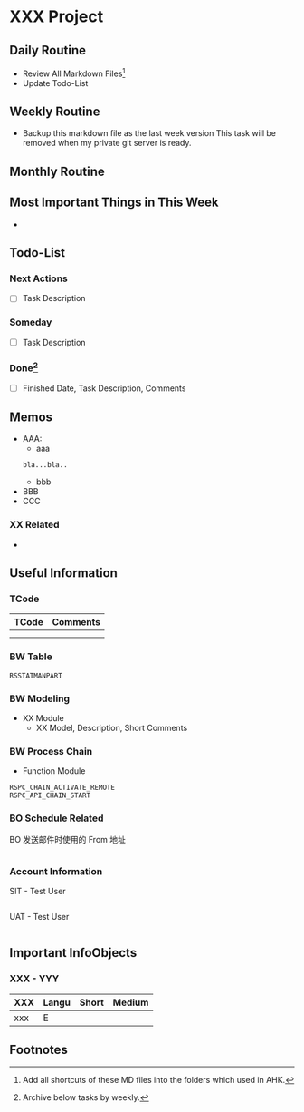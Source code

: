 # XXX Project


## Daily Routine

* Review All Markdown Files[^1]
* Update Todo-List

## Weekly Routine

* Backup this markdown file as the last week version
  This task will be removed when my private git server is ready.

## Monthly Routine


## Most Important Things in This Week

* ​

## Todo-List

### Next Actions
- [ ] ​Task Description

### Someday
- [ ] Task Description

### Done[^2]
- [ ] Finished Date, Task Description, Comments

## Memos
* AAA:
  * aaa
  ~~~ MD_Comments
  bla...bla..
  ~~~
  * bbb
* BBB
* CCC


### XX Related
* ​

## Useful Information

### TCode
| TCode | Comments |
| ----- | -------- |
|       |          |
|       |          |

### BW Table
```
RSSTATMANPART
```

### BW Modeling

* XX Module
  * XX Model, Description, Short Comments


### BW Process Chain
* Function Module
```
RSPC_CHAIN_ACTIVATE_REMOTE
RSPC_API_CHAIN_START
```

### BO Schedule Related
BO 发送邮件时使用的 From 地址
```

```

### Account Information
SIT - Test User
``` MD_Account_Info

```

UAT - Test User
``` MD_Account_Info

```

## Important InfoObjects

### XXX - YYY
| XXX  | Langu | Short | Medium |
| ---- | ----- | ----- | ------ |
| xxx  | E     |       |        |

## Footnotes
[^1]: Add all shortcuts of these MD files into the folders which used in AHK.
[^2]: Archive below tasks by weekly.
